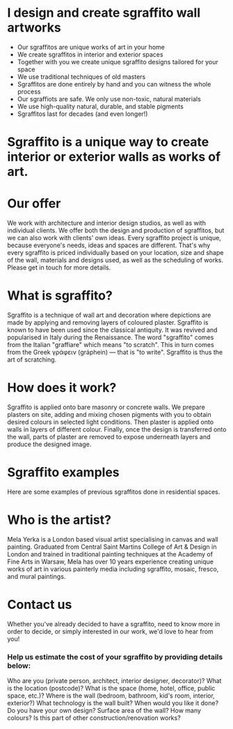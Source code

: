 # I design and create sgraffito wall artworks


- Our sgraffitos are unique works of art in your home
- We create sgraffitos in interior and exterior spaces
- Together with you we create unique sgraffito designs tailored for your space
- We use traditional techniques of old masters
- Sgraffitos are done entirely by hand and you can witness the whole process
- Our sgraffiots are safe. We only use non-toxic, natural materials
- We use high-quality natural, durable, and stable pigments
- Sgraffitos last for decades (and even longer!)


# Sgraffito is a unique way to create interior or exterior walls as works of art.


# Our offer
We work with architecture and interior design studios, as well as with individual clients. We offer both the design and production of sgraffitos, but we can also work with clients' own ideas. Every sgraffito project is unique, because everyone's needs, ideas and spaces are different. That's why every sgraffito is priced individually based on your location, size and shape of the wall, materials and designs used, as well as the scheduling of works. Please get in touch for more details.


# What is sgraffito?
Sgraffito is a technique of wall art and decoration where depictions are made by applying and removing layers of coloured plaster. Sgraffito is known to have been used since the classical antiquity. It was revived and popularised in Italy during the Renaissance. The word "sgraffito" comes from the Italian "graffiare" which means "to scratch". This in turn comes from the Greek γράφειν (gráphein) — that is "to write". Sgraffito is thus the art of scratching.


# How does it work?
Sgraffito is applied onto bare masonry or concrete walls. We prepare plasters on site, adding and mixing chosen pigments with you to obtain desired colours in selected light conditions. Then plaster is applied onto walls in layers of different colour. Finally, once the design is transferred onto the wall, parts of plaster are removed to expose underneath layers and produce the designed image.


# Sgraffito examples
Here are some examples of previous sgraffitos done in residential spaces.


# Who is the artist?
Mela Yerka is a London based visual artist specialising in canvas and wall painting. Graduated from Central Saint Martins College of Art & Design in London and trained in traditional painting techniques at the Academy of Fine Arts in Warsaw, Mela has over 10 years experience creating unique works of art in various painterly media including sgraffito, mosaic, fresco, and mural paintings.


# Contact us
Whether you've already decided to have a sgraffito, need to know more in order to decide, or simply interested in our work, we'd love to hear from you!

### Help us estimate the cost of your sgraffito by providing details below:
Who are you (private person, architect, interior designer, decorator)?
What is the location (postcode)?
What is the space (home, hotel, office, public space, etc.)?
Where is the wall (bedroom, bathroom, kid's room, interior, exterior?)
What technology is the wall built?
When would you like it done?
Do you have your own design?
Surface area of the wall?
How many colours?
Is this part of other construction/renovation works?